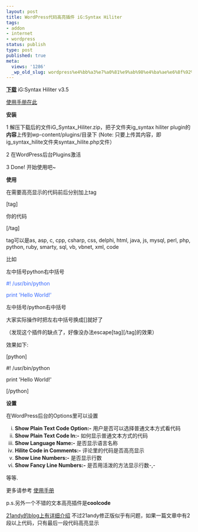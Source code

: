 ```yaml
---
layout: post
title: WordPress代码高亮插件 iG:Syntax Hiliter
tags:
- addon
- internet
- wordpress
status: publish
type: post
published: true
meta:
  views: '1286'
  _wp_old_slug: wordpress%e4%bb%a3%e7%a0%81%e9%ab%98%e4%ba%ae%e6%8f%92%e4%bb%b6-igsyntax-hiliter
---
```

<strong><a href="http://www.igeek.info/download.php?file=1" target="_blank">下载</a></strong> iG:Syntax Hiliter v3.5

<a href="///home/azalea/Desktop/iG-Syntax%20Hiliter/MANUAL.html#installation" target="_blank">使用手册在此</a>

<strong>安装</strong>

1 解压下载后的文件iG_Syntax_Hiliter.zip，把子文件夹ig_syntax hiliter plugin的<strong>内容</strong>上传到wp-content/plugins/目录下 (Note: 只要上传其内容，即ig_syntax_hilite文件夹syntax_hilite.php文件）

2 在WordPress后台Plugins激活

3 Done! 开始使用吧~

<strong>使用</strong>

在需要高亮显示的代码前后分别加上tag

[tag]

你的代码

[/tag]

tag可以是as, asp, c, cpp, csharp, css, delphi, html, java, js, mysql, perl, php, python, ruby, smarty, sql, vb, vbnet, xml, code

比如

左中括号python右中括号

<font color="#3366ff">#! /usr/bin/python</font>

<font color="#3366ff">print 'Hello World!'</font>

左中括号/python右中括号

大家实际操作时把左右中括号换成[]就好了

（发现这个插件的缺点了，好像没办法escape[tag][/tag]的效果）

效果如下:

[python]

#! /usr/bin/python

print 'Hello World!'

[/python]

<strong>设置</strong>

在WordPress后台的Options里可以设置
<ol type="i">
	<li><strong>Show Plain Text Code Option:-</strong> 用户是否可以选择普通文本方式看代码</li>
	<li><strong>Show Plain Text Code In:-</strong> 如何显示普通文本方式的代码</li>
	<li><strong>Show Language Name:-</strong> 是否显示语言名称</li>
	<li><strong>Hilite Code in Comments:-</strong> 评论里的代码是否高亮显示</li>
	<li><strong>Show Line Numbers:-</strong> 是否显示行数</li>
	<li><strong>Show Fancy Line Numbers:-</strong> 是否用活泼的方法显示行数-,-</li>
</ol>
等等.

更多请参考 <a href="///home/azalea/Desktop/iG-Syntax%20Hiliter/MANUAL.html#installation" target="_blank">使用手册</a>

p.s.另外一个不错的文本高亮插件是<strong>coolcode</strong>

<a href="http://www.21andy.com/blog/20070111/516.html" target="_blank">21andy的blog上有详细介绍</a> 不过21andy修正版似乎有问题，如果一篇文章中有2段以上代码，只有最后一段代码高亮显示
